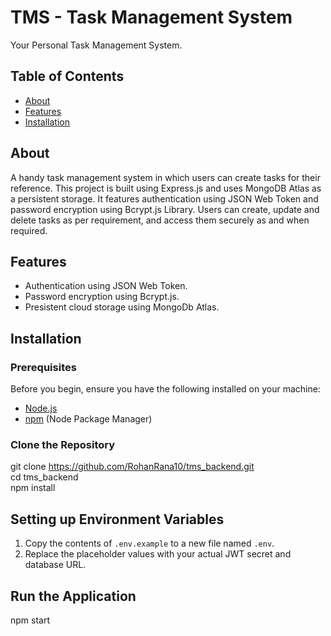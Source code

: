 # TMS - Task Management System

Your Personal Task Management System.

## Table of Contents

- [About](#about)
- [Features](#features)
- [Installation](#installation)

## About

A handy task management system in which users can create tasks for their reference. This project is built using Express.js and uses MongoDB Atlas as a persistent storage. It features authentication using JSON Web Token and password encryption using Bcrypt.js Library. Users can create, update and delete tasks as per requirement, and access them securely as and when required.

## Features

- Authentication using JSON Web Token.
- Password encryption using Bcrypt.js.
- Presistent cloud storage using MongoDb Atlas.

## Installation

### Prerequisites

Before you begin, ensure you have the following installed on your machine:

- [Node.js](https://nodejs.org/)
- [npm](https://www.npmjs.com/) (Node Package Manager)

### Clone the Repository

git clone https://github.com/RohanRana10/tms_backend.git  
cd tms_backend   
npm install  

## Setting up Environment Variables

1. Copy the contents of `.env.example` to a new file named `.env`.
2. Replace the placeholder values with your actual JWT secret and database URL.

## Run the Application

npm start

